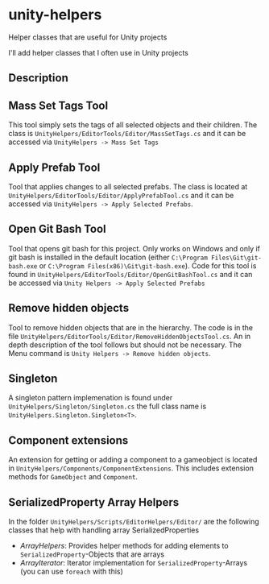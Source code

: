 # unity-helpers
Helper classes that are useful for Unity projects

I'll add helper classes that I often use in Unity projects

## Description

## Mass Set Tags Tool

This tool simply sets the tags of all selected objects and their children.
The class is `UnityHelpers/EditorTools/Editor/MassSetTags.cs` and it can be accessed via `UnityHelpers -> Mass Set Tags`

## Apply Prefab Tool

Tool that applies changes to all selected prefabs. The class is located at `UnityHelpers/EditorTools/Editor/ApplyPrefabTool.cs` and it can be accessed via `UnityHelpers -> Apply Selected Prefabs`.

## Open Git Bash Tool

Tool that opens git bash for this project. Only works on Windows and only if git bash is installed in the default location (either `C:\Program Files\Git\git-bash.exe` or `C:\Program Files(x86)\Git\git-bash.exe`). Code for this tool is found in `UnityHelpers/EditorTools/Editor/OpenGitBashTool.cs` and it can be accessed via `Unity Helpers -> Apply Selected Prefabs`

## Remove hidden objects

Tool to remove hidden objects that are in the hierarchy. The code is in the file `UnityHelpers/EditorTools/Editor/RemoveHiddenObjectsTool.cs`. An in depth description of the tool follows but should not be necessary. The Menu command is `Unity Helpers -> Remove hidden objects`.

## Singleton

A singleton pattern implemenation is found under `UnityHelpers/Singleton/Singleton.cs` the full class name is `UnityHelpers.Singleton.Singleton<T>`.

## Component extensions

An extension for getting or adding a component to a gameobject is located in `UnityHelpers/Components/ComponentExtensions`. This includes extension methods for `GameObject` and `Component`.

## SerializedProperty Array Helpers

In the folder `UnityHelpers/Scripts/EditorHelpers/Editor/` are the following classes that help with handling array SerializedProperties

- *ArrayHelpers*: Provides helper methods for adding elements to `SerializedProperty`-Objects that are arrays
- *ArrayIterator*: Iterator implementation for `SerializedProperty`-Arrays (you can use `foreach` with this)
